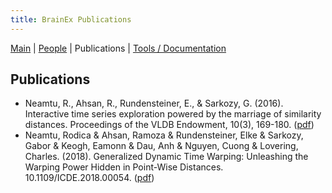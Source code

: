 ```yaml
---
title: BrainEx Publications
---
```


[Main](https://ebuntel.github.io/BrainExInfo/) | [People](https://ebuntel.github.io/BrainExInfo/people/people) | Publications | [Tools / Documentation](https://ebuntel.github.io/BrainExInfo/Tools-and-Documentation/documentation)

## Publications 

* Neamtu, R., Ahsan, R., Rundensteiner, E., & Sarkozy, G. (2016). Interactive time series exploration powered by the marriage of similarity distances. Proceedings of the VLDB Endowment, 10(3), 169-180. ([pdf](https://github.com/ebuntel/BrainExInfo/raw/master/InteractiveTimeSeriesExploration.pdf))
* Neamtu, Rodica & Ahsan, Ramoza & Rundensteiner, Elke & Sarkozy, Gabor & Keogh, Eamonn & Dau, Anh & Nguyen, Cuong & Lovering, Charles. (2018). Generalized Dynamic Time Warping: Unleashing the Warping Power Hidden in Point-Wise Distances. 10.1109/ICDE.2018.00054.  ([pdf](https://github.com/ebuntel/BrainExInfo/raw/master/assets/UnleashingtheWarpingPowerHiddeninPoint-WiseDistances.pdf))
